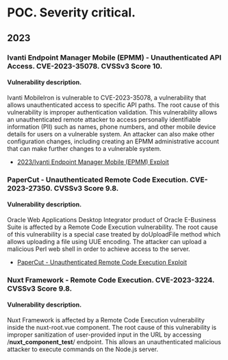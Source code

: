 # POC. Severity critical.
## 2023
### Ivanti Endpoint Manager Mobile (EPMM) - Unauthenticated API Access. CVE-2023-35078. CVSSv3 Score 10.
#### Vulnerability description.
Ivanti MobileIron is vulnerable to CVE-2023-35078, a vulnerability that allows unauthenticated access to specific API paths. The root cause of this vulnerability is improper authentication validation. This vulnerability allows an unauthenticated remote attacker to access personally identifiable information (PII) such as names, phone numbers, and other mobile device details for users on a vulnerable system. An attacker can also make other configuration changes, including creating an EPMM administrative account that can make further changes to a vulnerable system.
- [2023/Ivanti Endpoint Manager Mobile (EPMM) Exploit](https://github.com/getdrive/POC/tree/main/2023/Ivanti%20Endpoint%20Manager%20Mobile%20(EPMM))


### PaperCut - Unauthenticated Remote Code Execution. CVE-2023-27350. CVSSv3 Score 9.8.
#### Vulnerability description.
Oracle Web Applications Desktop Integrator product of Oracle E-Business Suite is affected by a Remote Code Execution vulnerability. The root cause of this vulnerability is a special case treated by doUploadFile method which allows uploading a file using UUE encoding. The attacker can upload a malicious Perl web shell in order to achieve access to the server.
- [PaperCut - Unauthenticated Remote Code Execution Exploit](https://github.com/getdrive/POC/tree/main/2023/PaperCut)


### Nuxt Framework - Remote Code Execution. CVE-2023-3224. CVSSv3 Score 9.8.
#### Vulnerability description.
Nuxt Framework is affected by a Remote Code Execution vulnerability inside the nuxt-root.vue component. The root cause of this vulnerability is improper sanitization of user-provided input in the URL by accessing /__nuxt_component_test__/ endpoint. This allows an unauthenticated malicious attacker to execute commands on the Node.js server.
